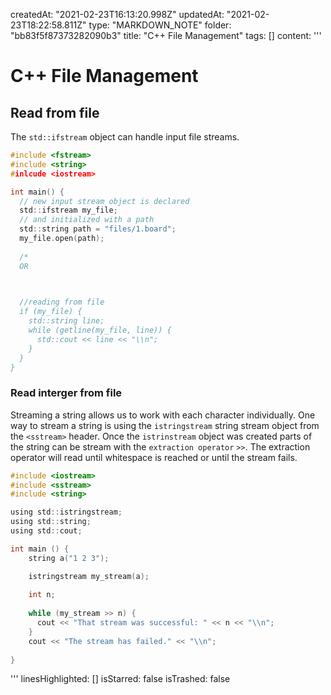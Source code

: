 createdAt: "2021-02-23T16:13:20.998Z"
updatedAt: "2021-02-23T18:22:58.811Z"
type: "MARKDOWN_NOTE"
folder: "bb83f5f87373282090b3"
title: "C++ File Management"
tags: []
content: '''
  # C++ File Management
  ## Read from file
  
  The `std::ifstream` object can handle input file streams.
  
  ```c
  #include <fstream>
  #include <string>
  #inlcude <iostream>
  
  int main() {
    // new input stream object is declared
    std::ifstream my_file;
    // and initialized with a path
    std::string path = "files/1.board";
    my_file.open(path);
    
    /*
    OR
    
  
  
    //reading from file
    if (my_file) {
      std::string line;
      while (getline(my_file, line)) {
        std::cout << line << "\\n";
      }
    }
  }
  ```
  
  ### Read interger from file
  
  Streaming a string allows us to work with each character individually.
  One way to stream a string is using the `istringstream` string stream object from the `<sstream>` header.
  Once the `istrinstream` object was created parts of the string can be stream with the `extraction operator` `>>`. The extraction operator will read until whitespace is reached or until the stream fails.
  ```c
  #include <iostream>
  #include <sstream>
  #include <string>
  
  using std::istringstream;
  using std::string;
  using std::cout;
  
  int main () {
      string a("1 2 3");
  
      istringstream my_stream(a);
      
      int n;
      
      while (my_stream >> n) {
        cout << "That stream was successful: " << n << "\\n";
      }
      cout << "The stream has failed." << "\\n";
      
  }
  ```
'''
linesHighlighted: []
isStarred: false
isTrashed: false
